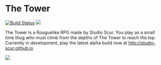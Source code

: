 # The Tower

[![Build Status](https://magnum.travis-ci.com/SarenCurrie/the-tower.svg?token=PpqedDmGK3qwq5Ez7x4Y&branch=master)](https://magnum.travis-ci.com/SarenCurrie/the-tower)
[![](https://img.shields.io/badge/release-a.4.0-brightgreen.svg)](http://studio-scur.github.io)

The Tower is a Rouguelike RPG made by Studio Scur. You play as a small time thug who must climb from the depths of The Tower to reach the top. Currently in development, play the latest alpha build now at http://studio-scur.github.io

![](http://i.imgur.com/53qBuqa.png)

